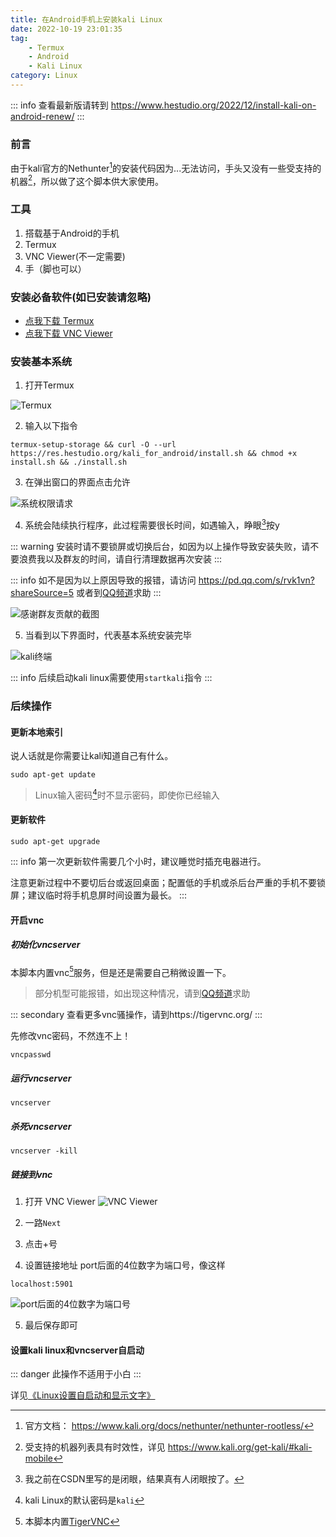 ```yaml
---
title: 在Android手机上安装kali Linux
date: 2022-10-19 23:01:35
tag: 
    - Termux
    - Android
    - Kali Linux
category: Linux
---
```


::: info 
查看最新版请转到 https://www.hestudio.org/2022/12/install-kali-on-android-renew/
::: 

### 前言
由于kali官方的Nethunter[^1]的安装代码因为...无法访问，手头又没有一些受支持的机器[^2]，所以做了这个脚本供大家使用。

[^1]: 官方文档： https://www.kali.org/docs/nethunter/nethunter-rootless/

[^2]: 受支持的机器列表具有时效性，详见 https://www.kali.org/get-kali/#kali-mobile

### 工具
1. 搭载基于Android的手机
2. Termux
3. VNC Viewer(不一定需要)
4. 手（脚也可以）

### 安装必备软件(如已安装请忽略)

- [点我下载 Termux](https://res.hestudio.org/kali_for_android/Termux_0.118.0.apk)
- [点我下载 VNC Viewer](https://res.hestudio.org/kali_for_android/VNC_Viewer_3.7.1.44443.apk)

### 安装基本系统
1. 打开Termux

![Termux](https://hestudio-server-image.oss-cn-hongkong.aliyuncs.com/2022/12/11/6395a11208dde.jpg)

2. 输入以下指令
```
termux-setup-storage && curl -O --url https://res.hestudio.org/kali_for_android/install.sh && chmod +x install.sh && ./install.sh
```
3. 在弹出窗口的界面点击允许

![系统权限请求](https://hestudio-server-image.oss-cn-hongkong.aliyuncs.com/2022/12/11/6395a11370b9d.jpg)

4. 系统会陆续执行程序，此过程需要很长时间，如遇输入，睁眼[^3]按y

::: warning 
安装时请不要锁屏或切换后台，如因为以上操作导致安装失败，请不要浪费我以及群友的时间，请自行清理数据再次安装
::: 

::: info 
如不是因为以上原因导致的报错，请访问 https://pd.qq.com/s/rvk1vn?shareSource=5 或者到[QQ频道](https://pd.qq.com/s/uakgta)求助
::: 

![感谢群友贡献的截图](https://hestudio-server-image.oss-cn-hongkong.aliyuncs.com/2022/12/11/6395a115191d3.jpg)

[^3]: 我之前在CSDN里写的是闭眼，结果真有人闭眼按了。

5. 当看到以下界面时，代表基本系统安装完毕

![kali终端](https://hestudio-server-image.oss-cn-hongkong.aliyuncs.com/2022/12/11/6395a1175482f.jpg)

::: info 
后续启动kali linux需要使用`startkali`指令
::: 

### 后续操作
#### 更新本地索引
说人话就是你需要让kali知道自己有什么。
```
sudo apt-get update
```
> Linux输入密码[^4]时不显示密码，即使你已经输入

[^4]: kali Linux的默认密码是`kali`

#### 更新软件
```
sudo apt-get upgrade
```
::: info 
第一次更新软件需要几个小时，建议睡觉时插充电器进行。

注意更新过程中不要切后台或返回桌面；配置低的手机或杀后台严重的手机不要锁屏；建议临时将手机息屏时间设置为最长。
::: 

#### 开启vnc
##### 初始化vncserver
本脚本内置vnc[^5]服务，但是还是需要自己稍微设置一下。

> 部分机型可能报错，如出现这种情况，请到[QQ频道](https://pd.qq.com/s/uakgta)求助

::: secondary 
查看更多vnc骚操作，请到https://tigervnc.org/
::: 

[^5]: 本脚本内置[TigerVNC](https://tigervnc.org/)

先修改vnc密码，不然连不上！
```
vncpasswd
```

##### 运行vncserver
```
vncserver
```

##### 杀死vncserver
```
vncserver -kill
```

##### 链接到vnc
1. 打开 VNC Viewer
![VNC Viewer](https://hestudio-server-image.oss-cn-hongkong.aliyuncs.com/2022/12/11/6395a119a4602.jpg)

2. 一路`Next`
3. 点击+号
4. 设置链接地址
port后面的4位数字为端口号，像这样
```
localhost:5901
```

![port后面的4位数字为端口号](https://hestudio-server-image.oss-cn-hongkong.aliyuncs.com/2022/12/11/6395a11b5c6c4.jpg)

5. 最后保存即可

#### 设置kali linux和vncserver自启动
::: danger 
此操作不适用于小白
::: 

详见[《Linux设置自启动和显示文字》](/posts/Setting-up-Linux-self-starting-and-displaying-text.html)

